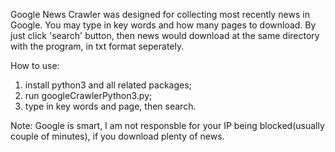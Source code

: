 Google News Crawler was designed for collecting most recently news in Google. 
You may type in key words and how many pages to download. By just click 'search' button, then news would download at the same directory with the program, in txt format seperately.

How to use: 

1. install python3 and all related packages;                                                                                                       
2. run googleCrawlerPython3.py;                                                                       
3. type in key words and page, then search.

Note: Google is smart, I am not responsble for your IP being blocked(usually couple of minutes), if you download plenty of news.